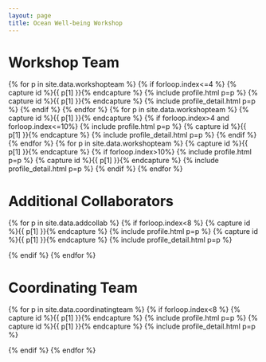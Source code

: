 ```yaml
---
layout: page
title: Ocean Well-being Workshop
---
```

# Workshop Team

{% for p in site.data.workshopteam %} {% if forloop.index<=4 %} {% capture id %}{{ p[1] }}{% endcapture %} {% include profile.html p=p %} {% capture id %}{{ p[1] }}{% endcapture %} {% include profile_detail.html p=p %} {% endif %} {% endfor %}
{% for p in site.data.workshopteam %} {% capture id %}{{ p[1] }}{% endcapture %} {% if forloop.index>4 and forloop.index<=10%} {% include profile.html p=p %} {% capture id %}{{ p[1] }}{% endcapture %} {% include profile_detail.html p=p %} {% endif %} {% endfor %}
{% for p in site.data.workshopteam %} {% capture id %}{{ p[1] }}{% endcapture %} {% if forloop.index>10%} {% include profile.html p=p %} {% capture id %}{{ p[1] }}{% endcapture %} {% include profile_detail.html p=p %} {% endif %} {% endfor %}

# Additional Collaborators

{% for p in site.data.addcollab %} {% if forloop.index<8 %}
{% capture id %}{{ p[1] }}{% endcapture %} {% include profile.html p=p %}
{% capture id %}{{ p[1] }}{% endcapture %} {% include profile_detail.html p=p %}

{% endif %} {% endfor %}

# Coordinating Team


{% for p in site.data.coordinatingteam %} {% if forloop.index<8 %}
{% capture id %}{{ p[1] }}{% endcapture %} {% include profile.html p=p %}
{% capture id %}{{ p[1] }}{% endcapture %} {% include profile_detail.html p=p %}

{% endif %} {% endfor %}
